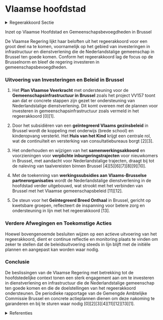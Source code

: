 # Vlaamse hoofdstad

<details>
        <summary>Regeerakkoord Sectie </summary>
        <p>5.2 Vlaamse hoofdstad We blijven investeren in onze gemeenschapsbe-voegdheden in Brussel. De Brusselnorm staat centraal bij het investeren in infrastructuur en dienstverlening ten behoeve van de Brusselaars. De Vlaamse Gemeenschap beschouwt voor haar beleid in Brussel 30% van de Brusselse bevolking als haar doelgroep en besteedt minstens 5% van de Vlaamse middelen voor gemeenschapsbe-voegdheden aan beleid in en voor Brussel. Aan de hand van de periodieke rapporten van de Gemengde Ambtelijke Commissie Brussel bekijken we of deze doelstellingen gehaald worden, en desgevallend pakken we ze aan met een concreet actieplan. Zo blijven we de concrete capaciteits-nood aan Nederlandstalige dienstverlening in onderwijs en zorg aanpakken. Het kan echter niet de bedoeling zijn dat enkel de Vlaamse Gemeenschap en de Vlaamse Gemeenschapscommissie (VGC) de zorg voor een Nederlandstalige dienstverlening dragen. We dringen er bij de andere besturen op aan om hun wettelijke verplichtingen na te leven en te zorgen voor een werkelijk doorleefde tweetaligheid. In overleg met de VGC en andere partners zoeken wij naar een manier voor een betere opvolging en gevoeligheid voor de naleving van de taalwetge-ving. In het kader van een performante Nederlandstalige dienstverlening in Brussel zal Vlaanderen ook voor Brussel specifiek blijven toezien op een correcte uitoefening van de bevoegdheden door de diverse overheden. We behouden de “Brusseltoets” als beleidsinstru-ment. De Vlaamse minister bevoegd voor Brussel ziet hierop toe. Daarbij worden Vlaamse decreten en besluiten getoetst op de toepasbaarheid in Brussel en op de band van Brussel met Vlaanderen. Indien uit deze toets blijkt dat dit nodig is, wordt de regelgeving aangevuld met “Brussel-paragrafen”. </p>
        </details> 

Inzet op Vlaamse Hoofdstad en Gemeenschapsbevoegdheden in Brussel

De Vlaamse Regering lijkt haar beloften uit het regeerakkoord voor een groot deel na te komen, voornamelijk op het gebied van investeringen in infrastructuur en dienstverlening die de Nederlandstalige gemeenschap in Brussel ten goede komen. Conform het regeerakkoord lag de focus op de Brusselnorm en bleef de regering investeren in gemeenschapsbevoegdheden. 

### Uitvoering van Investeringen en Beleid in Brussel

1. Het **Plan Vlaamse Veerkracht** met ondersteuning voor de **Gemeenschapsinfrastructuur in Brussel** zoals het project VV157 toont aan dat er concrete stappen zijn gezet ter ondersteuning van Nederlandstalige dienstverlening. Dit komt overeen met de plannen voor investeren in gemeenschapsinfrastructuur zoals vermeld in het regeerakkoord \[0\]\[1\].

2. Door het subsidiëren van een **geïntegreerd Vlaams gezinsbeleid** in Brussel wordt de koppeling met onderwijs (brede school) en kinderopvang versterkt. Het **Huis van het Kind** krijgt een centrale rol, wat de continuïteit en versterking van consultatiebureaus borgt \[2\]\[3\].

3. Het onderhouden en wijzigen van het **samenwerkingsakkoord** en voorzieningen voor **verplichte inburgeringstrajecten** voor nieuwkomers in Brussel, met aandacht voor Nederlandstalige trajecten, draagt bij tot de naleving van taalvereisten binnen Brussel \[4\]\[5\]\[6\]\[7\]\[8\]\[9\]\[10\].

4. Met de toekenning van **werkingssubsidies aan Vlaams-Brusselse partnerorganisaties** wordt de Nederlandstalige dienstverlening in de hoofdstad verder uitgebouwd, wat strookt met het verbinden van Brussel met het Vlaamse gemeenschapsbeleid \[11\]\[12\].

5. De steun voor het **Geïntegreerd Breed Onthaal** in Brussel, gericht op kwetsbare groepen, reflecteert de inspanning voor betere zorg en ondersteuning in lijn met het regeerakkoord \[13\].

### Verdere Afwegingen en Toekomstige Acties

Hoewel bovengenoemde besluiten wijzen op een actieve uitvoering van het regeerakkoord, dient er continue reflectie en monitoring plaats te vinden om zeker te stellen dat de beleidsuitvoering steeds in lijn blijft met de initiële plannen en aangepast kan worden waar nodig.

### Conclusie

De beslissingen van de Vlaamse Regering met betrekking tot de hoofdstedelijke context tonen een sterk engagement aan om te investeren in dienstverlening en infrastructuur die de Nederlandstalige gemeenschap ten goede komen en die de doelstellingen van het regeerakkoord ondersteunen. De periodieke rapportage van de Gemengde Ambtelijke Commissie Brussel en concrete actieplannen dienen om deze nakoming te garanderen en bij te sturen waar nodig \[0\]\[2\]\[3\]\[4\]\[11\]\[12\]\[13\]\[1\].

<details>
        <summary> Referenties</summary>
        **[\[0\]](https://beslissingenvlaamseregering.vlaanderen.be/?search=Plan%20Vlaamse%20Veerkracht%3A%20dossier%20157&dateOption=select&startDate=2021-05-21T08%3A00%3A00Z&endDate=2021-05-21T08%3A00%3A00Z)** : **(2021-05-21)** Plan Vlaamse Veerkracht: dossier 157 

**[\[1\]](https://beslissingenvlaamseregering.vlaanderen.be/?search=Plan%20Vlaamse%20Veerkracht%3A%20uitvoering%20project%20157%20-%20Gemeenschapsinfrastructuur%20in%20Brussel&dateOption=select&startDate=2021-04-23T08%3A00%3A00Z&endDate=2021-04-23T08%3A00%3A00Z)** : **(2021-04-23)** Plan Vlaamse Veerkracht: uitvoering project 157 - Gemeenschapsinfrastructuur in Brussel 

**[\[2\]](https://beslissingenvlaamseregering.vlaanderen.be/?search=Subsidi%C3%ABring%20Vlaams%20ge%C3%AFntegreerd%20gezinsbeleid%20in%20Brussel&dateOption=select&startDate=2022-02-04T09%3A00%3A00Z&endDate=2022-02-04T09%3A00%3A00Z)** : **(2022-02-04)** Subsidiëring Vlaams geïntegreerd gezinsbeleid in Brussel 

**[\[3\]](https://beslissingenvlaamseregering.vlaanderen.be/?search=Subsidi%C3%ABring%20Vlaams%20ge%C3%AFntegreerd%20gezinsbeleid%20in%20Brussel&dateOption=select&startDate=2021-12-10T09%3A00%3A00Z&endDate=2021-12-10T09%3A00%3A00Z)** : **(2021-12-10)** Subsidiëring Vlaams geïntegreerd gezinsbeleid in Brussel 

**[\[4\]](https://beslissingenvlaamseregering.vlaanderen.be/?search=Verplicht%20inburgeringstraject%20nieuwkomers%20Brussel-Hoofdstad%3A%20gewijzigde%20samenwerkingsakkoord%20en%20voorontwerp%20instemmingsdecreet&dateOption=select&startDate=2023-11-17T09%3A00%3A00Z&endDate=2023-11-17T09%3A00%3A00Z)** : **(2023-11-17)** Verplicht inburgeringstraject nieuwkomers Brussel-Hoofdstad: gewijzigde samenwerkingsakkoord en voorontwerp instemmingsdecreet 

**[\[5\]](https://beslissingenvlaamseregering.vlaanderen.be/?search=Verplicht%20inburgeringstraject%20nieuwkomers%20Brussel-Hoofdstad%3A%20gewijzigde%20samenwerkingsakkoord%20en%20voorontwerp%20instemmingsdecreet&dateOption=select&startDate=2023-09-08T08%3A00%3A00Z&endDate=2023-09-08T08%3A00%3A00Z)** : **(2023-09-08)** Verplicht inburgeringstraject nieuwkomers Brussel-Hoofdstad: gewijzigde samenwerkingsakkoord en voorontwerp instemmingsdecreet 

**[\[6\]](https://beslissingenvlaamseregering.vlaanderen.be/?search=Verplicht%20inburgeringstraject%20voor%20nieuwkomers%20in%20Brussel-Hoofdstad%3A%20gewijzigde%20samenwerkingsovereenkomst&dateOption=select&startDate=2022-05-06T08%3A00%3A00Z&endDate=2022-05-06T08%3A00%3A00Z)** : **(2022-05-06)** Verplicht inburgeringstraject voor nieuwkomers in Brussel-Hoofdstad: gewijzigde samenwerkingsovereenkomst 

**[\[7\]](https://beslissingenvlaamseregering.vlaanderen.be/?search=Verplicht%20inburgeringstraject%20voor%20nieuwkomers%20in%20Brussel-Hoofdstad%3A%20instemmingsdecreet%20gewijzigde%20samenwerkingsovereenkomst&dateOption=select&startDate=2022-03-11T09%3A00%3A00Z&endDate=2022-03-11T09%3A00%3A00Z)** : **(2022-03-11)** Verplicht inburgeringstraject voor nieuwkomers in Brussel-Hoofdstad: instemmingsdecreet gewijzigde samenwerkingsovereenkomst 

**[\[8\]](https://beslissingenvlaamseregering.vlaanderen.be/?search=Decreet%20gewijzigde%20samenwerkingsovereenkomst%20verplicht%20inburgeringstraject%20voor%20nieuwkomers%20in%20Brussel-Hoofdstad&dateOption=select&startDate=2022-07-15T08%3A00%3A00Z&endDate=2022-07-15T08%3A00%3A00Z)** : **(2022-07-15)** Decreet gewijzigde samenwerkingsovereenkomst verplicht inburgeringstraject voor nieuwkomers in Brussel-Hoofdstad 

**[\[9\]](https://beslissingenvlaamseregering.vlaanderen.be/?search=Verplicht%20inburgeringstraject%20voor%20nieuwkomers%20in%20Brussel-Hoofdstad%3A%20instemmingsdecreet%20gewijzigde%20samenwerkingsovereenkomst&dateOption=select&startDate=2022-01-14T09%3A00%3A00Z&endDate=2022-01-14T09%3A00%3A00Z)** : **(2022-01-14)** Verplicht inburgeringstraject voor nieuwkomers in Brussel-Hoofdstad: instemmingsdecreet gewijzigde samenwerkingsovereenkomst 

**[\[10\]](https://beslissingenvlaamseregering.vlaanderen.be/?search=Vaststelling%20gewestelijk%20ruimtelijk%20uitvoeringsplan%20%E2%80%98Regionaalstedelijk%20gebied%20Mechelen%E2%80%99&dateOption=select&startDate=2022-12-23T09%3A00%3A00Z&endDate=2022-12-23T09%3A00%3A00Z)** : **(2022-12-23)** Vaststelling gewestelijk ruimtelijk uitvoeringsplan ‘Regionaalstedelijk gebied Mechelen’ 

**[\[11\]](https://beslissingenvlaamseregering.vlaanderen.be/?search=Regels%20toekenning%20werkingssubsidies%20Vlaams-Brusselse%20partnerorganisaties%20in%20het%20kader%20van%20het%20Brusselbeleid&dateOption=select&startDate=2023-03-10T09%3A00%3A00Z&endDate=2023-03-10T09%3A00%3A00Z)** : **(2023-03-10)** Regels toekenning werkingssubsidies Vlaams-Brusselse partnerorganisaties in het kader van het Brusselbeleid 

**[\[12\]](https://beslissingenvlaamseregering.vlaanderen.be/?search=Regels%20toekenning%20werkingssubsidies%20Vlaams-Brusselse%20partnerorganisaties&dateOption=select&startDate=2023-02-17T09%3A00%3A00Z&endDate=2023-02-17T09%3A00%3A00Z)** : **(2023-02-17)** Regels toekenning werkingssubsidies Vlaams-Brusselse partnerorganisaties 

**[\[13\]](https://beslissingenvlaamseregering.vlaanderen.be/?search=Plan%20Vlaamse%20Veerkracht%3A%20Subsidi%C3%ABring%20en%20ondersteuning%20van%20de%20lokale%20besturen%20in%20functie%20van%20het%20realiseren%20van%20samenwerkingsverbanden%20ge%C3%AFntegreerd%20breed%20onthaal%20in%20heel%20Vlaanderen%20en%20Brussel&dateOption=select&startDate=2021-07-16T06%3A00%3A00Z&endDate=2021-07-16T06%3A00%3A00Z)** : **(2021-07-16)** Plan Vlaamse Veerkracht: Subsidiëring en ondersteuning van de lokale besturen in functie van het realiseren van samenwerkingsverbanden geïntegreerd breed onthaal in heel Vlaanderen en Brussel 
        </details> 

